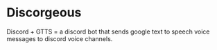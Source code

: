 # Discorgeous
Discord + GTTS = a discord bot that sends google text to speech voice messages to discord voice channels.
